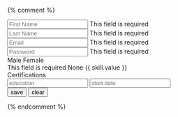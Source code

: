 {% comment %} <div class="container">
<form action="" method="post" [formGroup]="service.form" class="trainees-form">
  <mat-grid-list cols="2">
    <mat-grid-tile>
      <div class="control-container">
        <input type="hidden" formControlName="$key" />
        <mat-form-field>
          <input
            matInput
            type="text"
            formControlName="firstName"
            placeholder="First Name"
          />
          <mat-error>This field is required</mat-error>
        </mat-form-field>
        <mat-form-field>
          <input
            matInput
            type="text"
            formControlName="lastName"
            placeholder="Last Name"
          />
          <mat-error>This field is required</mat-error>
        </mat-form-field>
        <mat-form-field>
          <input
            matInput
            type="email"
            formControlName="email"
            placeholder="Email"
          />
          <mat-error>This field is required</mat-error>
        </mat-form-field>
        <mat-form-field>
          <input
            matInput
            type="password"
            formControlName="password"
            placeholder="Password"
          />
          <mat-error>This field is required</mat-error>
        </mat-form-field>
      </div>
    </mat-grid-tile>
    <mat-grid-tile>
      <div class="control-container">
        <div class="add-bottom-padding">
          <mat-radio-group formControlName="gender">
            <mat-radio-button value="1">Male</mat-radio-button>
            <mat-radio-button value="2">Female</mat-radio-button>
          </mat-radio-group>
        </div>
        <mat-error>This field is required</mat-error>
        <mat-form-field>
          <mat-select formControlName="skills" placeholder="skills">
            <mat-option>None</mat-option>
            <ng-container *ngFor="let skill of skills">
              <mat-option value="{{ skill.id }}">{{ skill.value }}</mat-option>
            </ng-container>
          </mat-select>
        </mat-form-field>
        <div class="add-bottom-padding">
          <mat-checkbox formControlName="certifications"
            >Certifications</mat-checkbox
          >
        </div>
        <mat-form-field>
          <input matInput formControlName="education" placeholder="education" />
        </mat-form-field>
        <mat-form-field>
          <input
            matInput
            formControlName="startDate"
            [matDatepicker]="picker"
            placeholder="start date"
          />
          <mat-datepicker-toggle
            matSuffix
            [for]="picker"
          ></mat-datepicker-toggle>
          <mat-datepicker #picker></mat-datepicker>
        </mat-form-field>
        <div class="button-row">
          <button mat-raised-button color="primary" type="submit">save</button>
          <button mat-raised-button color='warn' type="button" (click)="onClear()">
            clear
          </button>
        </div>
      </div>
    </mat-grid-tile>
  </mat-grid-list>
</form>
</div> {% endcomment %}